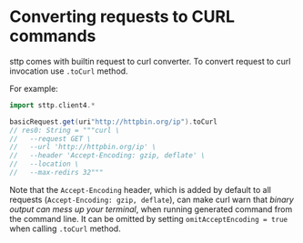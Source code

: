 # Converting requests to CURL commands

sttp comes with builtin request to curl converter. To convert request to curl invocation use `.toCurl` method.

For example:

```scala
import sttp.client4.*

basicRequest.get(uri"http://httpbin.org/ip").toCurl
// res0: String = """curl \
//   --request GET \
//   --url 'http://httpbin.org/ip' \
//   --header 'Accept-Encoding: gzip, deflate' \
//   --location \
//   --max-redirs 32"""
```

Note that the `Accept-Encoding` header, which is added by default to all requests (`Accept-Encoding: gzip, deflate`), can make curl warn that _binary output can mess up your terminal_, when running generated command from the command line. It can be omitted by setting `omitAcceptEncoding = true` when calling `.toCurl` method.